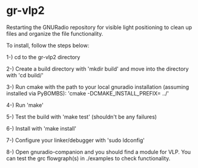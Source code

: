# gr-vlp2
Restarting the GNURadio repository for visible light positioning to clean up files and organize the file functionality.


To install, follow the steps below:

1-) cd to the gr-vlp2 directory

2-) Create a build directory with 'mkdir build' and move into the directory with 'cd build/'

3-) Run cmake with the path to your local gnuradio installation (assuming installed via PyBOMBS): 'cmake -DCMAKE_INSTALL_PREFIX=<target> ../'

4-) Run 'make'

5-) Test the build with 'make test' (shouldn't be any failures)

6-) Install with 'make install'

7-) Configure your linker/debugger with 'sudo ldconfig'

8-) Open gnuradio-companion and you should find a module for VLP. You can test the grc flowgraph(s) in ./examples to check functionality.
